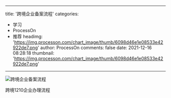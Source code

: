 
---
title: '跨境企业备案流程'
categories: 
 - 学习
 - ProcessOn
 - 推荐
headimg: 'https://img.processon.com/chart_image/thumb/6098d46e1e08533e42922de7.png'
author: ProcessOn
comments: false
date: 2021-12-16 08:28:18
thumbnail: 'https://img.processon.com/chart_image/thumb/6098d46e1e08533e42922de7.png'
---

<div>   
<img class="thumb" alt="跨境企业备案流程" src="https://img.processon.com/chart_image/thumb/6098d46e1e08533e42922de7.png" referrerpolicy="no-referrer">
<p>跨境1210企业办理流程</p>  
</div>
            